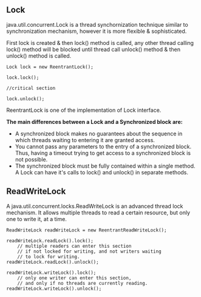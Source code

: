 ## Lock

java.util.concurrent.Lock is a thread synchornization technique similar to synchronization mechanism, however it is more flexible & sophisticated.

First lock is created & then lock() method is called, any other thread calling lock() method will be blocked until thread call unlock() method & then unlock() method is called.
```
Lock lock = new ReentrantLock();

lock.lock();

//critical section

lock.unlock();
```

ReentrantLock is one of the implementation of Lock interface.

**The main differences between a Lock and a Synchronized block are:**

* A synchronized block makes no guarantees about the sequence in which threads waiting to entering it are granted access.
* You cannot pass any parameters to the entry of a synchronized block. Thus, having a timeout trying to get access to a synchronized block is not possible.
* The synchronized block must be fully contained within a single method. A Lock can have it's calls to lock() and unlock() in separate methods.

## ReadWriteLock

A java.util.concurrent.locks.ReadWriteLock is an advanced thread lock mechanism. It allows multiple threads to read a certain resource, but only one to write it, at a time. 

```
ReadWriteLock readWriteLock = new ReentrantReadWriteLock();

readWriteLock.readLock().lock();
    // multiple readers can enter this section
    // if not locked for writing, and not writers waiting
    // to lock for writing.
readWriteLock.readLock().unlock();

readWriteLock.writeLock().lock();
    // only one writer can enter this section,
    // and only if no threads are currently reading.
readWriteLock.writeLock().unlock();
```
